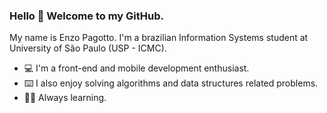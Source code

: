 ### Hello 👋 Welcome to my GitHub.

My name is Enzo Pagotto. I'm a brazilian Information Systems student at University of São Paulo (USP - ICMC).

- 💻 I'm a front-end and mobile development enthusiast.
- ⌨️ I also enjoy solving algorithms and data structures related problems.
- 👨‍🎓 Always learning.
<!--
**pagott0/pagott0** is a ✨ _special_ ✨ repository because its `README.md` (this file) appears on your GitHub profile.

Here are some ideas to get you started:

- 🔭 I’m currently working on ...
- 🌱 I’m currently learning ...
- 👯 I’m looking to collaborate on ...
- 🤔 I’m looking for help with ...
- 💬 Ask me about ...
- 📫 How to reach me: ...
- 😄 Pronouns: ...
- ⚡ Fun fact: ...
-->
